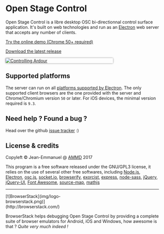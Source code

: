 # Open Stage Control

Open Stage Control is a libre desktop OSC bi-directionnal control surface application. It's built on web technologies and run as an [Electron](http://electron.atom.io/) web server that accepts any number of clients.

[Try the online demo (Chrome 50+ required)](http://demo.osc.ammd.net)

[Download the latest release](https://github.com/jean-emmanuel/open-stage-control/releases)


 <div style="width:70%; box-shadow: 0 0 5px 0 rgba(0,0,0,.45); border-radius:2px;overflow:hidden">
<a href="img/ardour-osc.png" title="Controlling Ardour"><img alt="Controlling Ardour" src="img/ardour-osc.png" style="display:block"/></a>
</div>

## Supported platforms

The server can run on all [platforms supported by Electron](https://electron.atom.io/docs/tutorial/supported-platforms/).
The only supported client browsers are the one provided with the server and Chrome/Chromium version `50` or later. For iOS devices, the minimal version required is `9.3`.

## Need help ? Found a bug ?

Head over the github [issue tracker](https://github.com/jean-emmanuel/open-stage-control/issues) :)

## License & credits

Copyleft © Jean-Emmanuel @ [AMMD](http://ammd.net) 2017

This program is a free software released under the GNU/GPL3 license, it relies on the use of several other free softwares, including [Node.js](https://nodejs.org/), [Electron](http://electron.atom.io/), [osc.js](https://github.com/colinbdclark/osc.js), [socket.io](http://socket.io), [browserify](http://browserify.org), [exorcist](https://github.com/thlorenz/exorcist), [express](http://expressjs.com), [node-sass](https://github.com/sass/node-sass), [jQuery](http://jquery.com/), [jQuery-UI](http://jqueryui.com/), [Font Awesome](http://fontawesome.io/), [source-map](https://github.com/mozilla/source-map), [mathjs](http://mathjs.org/)

----

 <div style="width:300px">
[![BrowserStack](img/logo-browserstack.png)](http://browserstack.com/)
</div>

BrowserStack helps debugging Open Stage Control by providing a complete suite of browser emulators for Android, iOS and Windows, how awesome is that ? *Quite very much indeed !*
